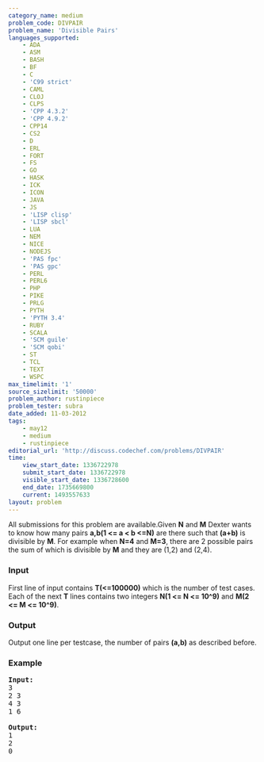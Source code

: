 ```yaml
---
category_name: medium
problem_code: DIVPAIR
problem_name: 'Divisible Pairs'
languages_supported:
    - ADA
    - ASM
    - BASH
    - BF
    - C
    - 'C99 strict'
    - CAML
    - CLOJ
    - CLPS
    - 'CPP 4.3.2'
    - 'CPP 4.9.2'
    - CPP14
    - CS2
    - D
    - ERL
    - FORT
    - FS
    - GO
    - HASK
    - ICK
    - ICON
    - JAVA
    - JS
    - 'LISP clisp'
    - 'LISP sbcl'
    - LUA
    - NEM
    - NICE
    - NODEJS
    - 'PAS fpc'
    - 'PAS gpc'
    - PERL
    - PERL6
    - PHP
    - PIKE
    - PRLG
    - PYTH
    - 'PYTH 3.4'
    - RUBY
    - SCALA
    - 'SCM guile'
    - 'SCM qobi'
    - ST
    - TCL
    - TEXT
    - WSPC
max_timelimit: '1'
source_sizelimit: '50000'
problem_author: rustinpiece
problem_tester: subra
date_added: 11-03-2012
tags:
    - may12
    - medium
    - rustinpiece
editorial_url: 'http://discuss.codechef.com/problems/DIVPAIR'
time:
    view_start_date: 1336722978
    submit_start_date: 1336722978
    visible_start_date: 1336728600
    end_date: 1735669800
    current: 1493557633
layout: problem
---
```

All submissions for this problem are available.Given **N** and **M** Dexter wants to know how many pairs **a,b(1 <= a < b <=N)** are there such that **(a+b)** is divisible by **M**. For example when **N=4** and **M=3**, there are 2 possible pairs the sum of which is divisible by **M** and they are (1,2) and (2,4).

### Input

First line of input contains **T(<=100000)** which is the number of test cases. Each of the next **T** lines contains two integers **N(1 <= N <= 10^9)** and **M(2 <= M <= 10^9)**.

### Output

Output one line per testcase, the number of pairs **(a,b)** as described before.

### Example

<pre>
<b>Input:</b>
3
2 3
4 3
1 6

<b>Output:</b>
1
2
0

</pre>